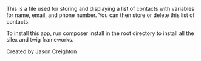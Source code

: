 This is a file used for storing and displaying a list of contacts with 
variables for name, email, and phone number.  You can then store or delete
this list of contacts.

To install this app, run composer install in the root directory to install
all the silex and twig frameworks.

Created by Jason Creighton
